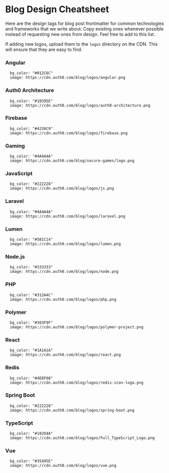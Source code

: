 # Blog Design Cheatsheet

Here are the design tags for blog post frontmatter for common technologies and frameworks that we write about. Copy existing ones whenever possible instead of requesting new ones from design. Feel free to add to this list.

If adding new logos, upload them to the `logos` directory on the CDN. This will ensure that they are easy to find.

### Angular

```
  bg_color: "#012C6C"
  image: https://cdn.auth0.com/blog/logos/angular.png
```

### Auth0 Architecture

```
  bg_color: "#1B395E"
  image: https://cdn.auth0.com/blog/logos/auth0-architecture.png
```

### Firebase

```
  bg_color: "#4236C9"
  image: https://cdn.auth0.com/blog/logos/firebase.png
```

### Gaming

```
  bg_color: "#4A4A4A"
  image: https://cdn.auth0.com/blog/secure-games/logo.png
```


### JavaScript

```
  bg_color: "#222228"
  image: https://cdn.auth0.com/blog/logos/js.png
```

### Laravel

```
  bg_color: "#4A4A4A"
  image: https://cdn.auth0.com/blog/logos/laravel.png
```

### Lumen

```
  bg_color: "#5B1C14"
  image: https://cdn.auth0.com/blog/logos/lumen.png
```

### Node.js

```
  bg_color: "#333333"
  image: https://cdn.auth0.com/blog/logos/node.png
```

### PHP

```
  bg_color: "#312A4C"
  image: https://cdn.auth0.com/blog/logos/php.png
```

### Polymer

```
  bg_color: "#303F9F"
  image: https://cdn.auth0.com/blog/logos/polymer-project.png
```

### React

```
  bg_color: "#1A1A1A"
  image: https://cdn.auth0.com/blog/logos/react.png
```

### Redis

```
  bg_color: "#4E0F08"
  image: https://cdn.auth0.com/blog/logos/redis-icon-logo.png
```

### Spring Boot

```
  bg_color: "#222228"
  image: https://cdn.auth0.com/blog/logos/spring-boot.png
```

### TypeScript

```
  bg_color: "#182D4A"
  image: https://cdn.auth0.com/blog/logos/Full_TypeScript_Logo.png
```

### Vue

```
  bg_color: "#35495E"
  image: https://cdn.auth0.com/blog/logos/vue.png
```
